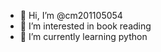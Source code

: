 - 👋 Hi, I’m @cm201105054
- 👀 I’m interested in book reading
- 🌱 I’m currently learning python

<!---
cm201105054/cm201105054 is a ✨ special ✨ repository because its `README.md` (this file) appears on your GitHub profile.
You can click the Preview link to take a look at your changes.
--->
